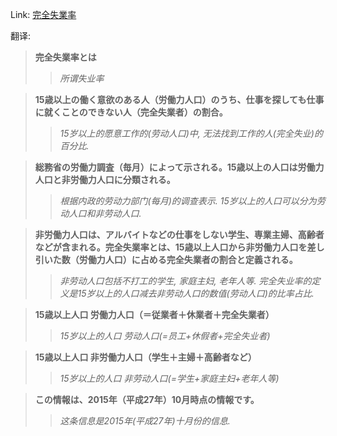 Link: [完全失業率](https://www.shiruporuto.jp/public/data/vocabulary/yogo/k/kanzen_shitsugyoritsu.html)

翻译:
> **完全失業率とは**
>> *所谓失业率*

> **15歳以上の働く意欲のある人（労働力人口）のうち、仕事を探しても仕事に就くことのできない人（完全失業者）の割合。**
>> *15岁以上的愿意工作的(劳动人口)中, 无法找到工作的人(完全失业)的百分比.*

> **総務省の労働力調査（毎月）によって示される。15歳以上の人口は労働力人口と非労働力人口に分類される。**
>> *根据内政的劳动力部门(每月)的调查表示. 15岁以上的人口可以分为劳动人口和非劳动人口.*

> **非労働力人口は、アルバイトなどの仕事をしない学生、専業主婦、高齢者などが含まれる。完全失業率とは、15歳以上人口から非労働力人口を差し引いた数（労働力人口）に占める完全失業者の割合と定義される。**
>> *非劳动人口包括不打工的学生, 家庭主妇, 老年人等. 完全失业率的定义是15岁以上的人口减去非劳动人口的数值(劳动人口)的比率占比.*

> **15歳以上人口	労働力人口（＝従業者＋休業者＋完全失業者）**
>> *15岁以上的人口  劳动人口(=员工+休假者+完全失业者)*

> **15歳以上人口	非労働力人口（学生＋主婦＋高齢者など）**
>> *15岁以上的人口  非劳动人口(=学生+家庭主妇+老年人等)*

> **この情報は、2015年（平成27年）10月時点の情報です。**
>> *这条信息是2015年(平成27年)十月份的信息.*